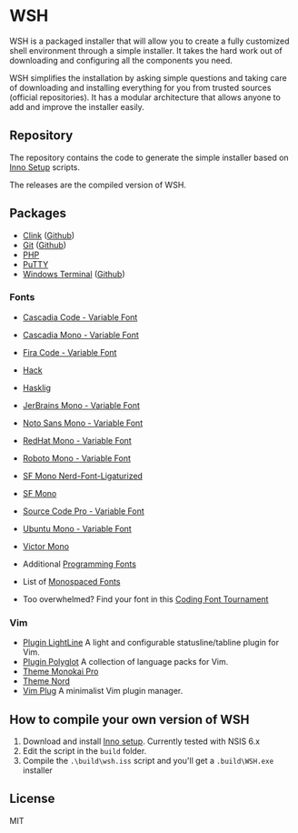 # WSH

WSH is a packaged installer that will allow you to create a fully customized shell environment through a simple
installer.
It takes the hard work out of downloading and configuring all the components you need.

WSH simplifies the installation by asking simple questions and taking care of downloading and installing everything for you from trusted sources (official repositories).
It has a modular architecture that allows anyone to add and improve the installer easily.

## Repository

The repository contains the code to generate the simple installer based on [Inno
Setup](https://jrsoftware.org/isinfo.php) scripts.

The releases are the compiled version of WSH.

## Packages

- [Clink](https://chrisant996.github.io/clink) ([Github](https://github.com/chrisant996/clink))
- [Git](https://git-scm.com) ([Github](https://github.com/git-for-windows/git))
- [PHP](http://php.net)
- [PuTTY](http://www.putty.org)
- [Windows Terminal](https://apps.microsoft.com/store/detail/windows-terminal/9N0DX20HK701) ([Github](https://github.com/microsoft/terminal))

### Fonts

- [Cascadia Code - Variable Font](https://github.com/microsoft/cascadia-code)
- [Cascadia Mono - Variable Font](https://github.com/microsoft/cascadia-code)
- [Fira Code - Variable Font](https://github.com/tonsky/FiraCode)
- [Hack](https://github.com/source-foundry/Hack)
- [Hasklig](https://github.com/i-tu/Hasklig)
- [JerBrains Mono - Variable Font](https://www.jetbrains.com/lp/mono/)
- [Noto Sans Mono - Variable Font](https://notofonts.github.io/)
- [RedHat Mono - Variable Font](https://github.com/RedHatOfficial/RedHatFont)
- [Roboto Mono - Variable Font](https://fonts.google.com/specimen/Roboto+Mono)
- [SF Mono Nerd-Font-Ligaturized](https://github.com/shaunsingh/SFMono-Nerd-Font-Ligaturized)
- [SF Mono](https://github.com/blaisck/sfwin)
- [Source Code Pro - Variable Font](https://github.com/adobe-fonts/source-code-pro)
- [Ubuntu Mono - Variable Font](https://design.ubuntu.com/font/)
- [Victor Mono](https://rubjo.github.io/victor-mono/)

- Additional [Programming Fonts](https://www.programmingfonts.org/)
- List of [Monospaced Fonts](https://en.m.wikipedia.org/wiki/List_of_monospaced_typefaces)
- Too overwhelmed? Find your font in this [Coding Font Tournament](https://www.codingfont.com/)

### Vim

- [Plugin LightLine](https://github.com/itchyny/lightline.vim) A light and configurable statusline/tabline plugin for Vim.
- [Plugin Polyglot](https://github.com/sheerun/vim-polyglot) A collection of language packs for Vim.
- [Theme Monokai Pro](https://github.com/phanviet/vim-monokai-pro)
- [Theme Nord](https://github.com/nordtheme/vim)
- [Vim Plug](https://github.com/junegunn/vim-plug) A minimalist Vim plugin manager.

## How to compile your own version of WSH

  1. Download and install [Inno setup](https://jrsoftware.org/isdl.php). Currently tested with NSIS 6.x
  2. Edit the script in the `build` folder.
  3. Compile the `.\build\wsh.iss` script and you'll get a `.build\WSH.exe` installer

## License

MIT

[//]: < @author      Kenrick JORUS >
[//]: < @copyright   2022 Kenrick JORUS >
[//]: < @license     MIT License >
[//]: < @link        http://kenijo.github.io/WSH/ >

